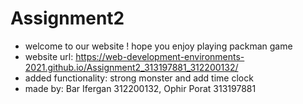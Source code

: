 # Assignment2
* welcome to our website ! hope you enjoy playing packman game
* website url: https://web-development-environments-2021.github.io/Assignment2_313197881_312200132/
* added functionality: strong monster and add time clock
* made by: Bar Ifergan 312200132, Ophir Porat 313197881

 
